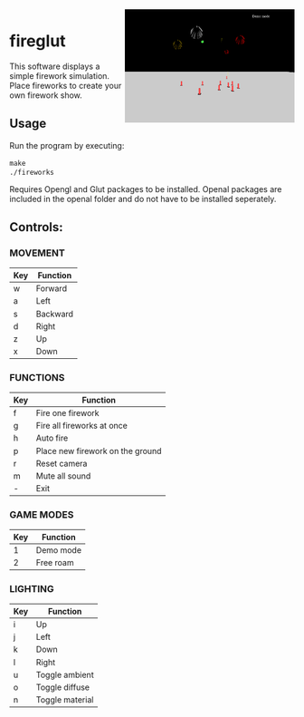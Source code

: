 <img src="examples/demo.png" align="right" width=300 />

# fireglut

This software displays a simple firework simulation. Place fireworks to create your own firework show.

## Usage

Run the program by executing:

	make
	./fireworks

Requires Opengl and Glut packages to be installed. Openal packages are included in the openal folder and do not have to be installed seperately.

## Controls:

### MOVEMENT

| Key | Function |
|-|-|
| w | Forward |
| a | Left |
| s | Backward |
| d | Right |
| z | Up |
| x | Down |

### FUNCTIONS

| Key | Function |
|-|-|
| f | Fire one firework |
| g | Fire all fireworks at once |
| h | Auto fire |
| p | Place new firework on the ground |
| r | Reset camera |
| m | Mute all sound |
| - | Exit |

### GAME MODES

| Key | Function |
|-|-|
| 1 | Demo mode |
| 2 | Free roam |

### LIGHTING

| Key | Function |
|-|-|
| i | Up |
| j | Left |
| k | Down |
| l | Right |
| u | Toggle ambient |
| o | Toggle diffuse |
| n | Toggle material |
